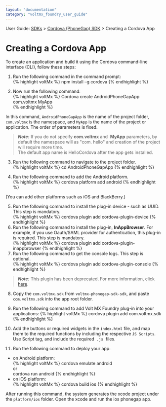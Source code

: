 ```yaml
---
layout: "documentation"
category: "voltmx_foundry_user_guide"
---
```

                             

User Guide: [SDKs](../Foundry_SDKs.html) > [Cordova (PhoneGap) SDK](Installing_PhoneGap_SDK.html) > Creating a Cordova App

Creating a Cordova App
======================

  To create an application and build it using the Cordova command-line interface (CLI), follow these steps:

1.    Run the following command in the command prompt:  
       {% highlight voltMx %} npm install –g cordova
       {% endhighlight %}

2.    Now run the following command:  
       {% highlight voltMx %} Cordova create AndroidPhoneGapApp com.voltmx MyApp  
       {% endhighlight %}
    
In this command, `AndroidPhoneGapApp` is the name of the
project folder, `com.voltmx` is the namespace, and
`MyApp` is the name of the project or application. The order of parameters is fixed.
    
   > **_Note:_** If you do not specify **com.voltmx** and  **MyApp** parameters, by default the namespace will as "com.
    hello" and creation of the project will require more time.   
    The default app name is HelloCordova after the app gets installed.
    

3.    Run the following command to navigate to the project
      folder.  
        {% highlight voltMx %} cd AndroidPhoneGapApp
        {% endhighlight %}

4.    Run the following command to add the Android platform.  
        {% highlight voltMx %} cordova platform add android
        {% endhighlight %}
    
   (You can add other platforms such as iOS and BlackBerry.)
    
5.    Run the following command to install the plug-in device -
      such
      as UUID. This step is mandatory.  
        {% highlight voltMx %} cordova plugin add cordova-plugin-device
        {% endhighlight %}
6.    Run the following command to install the plug-in,
      **InAppBrowser**. For example, if you use Oauth/SAML provider for authentication, this plug-in is required. This step is mandatory.  
        {% highlight voltMx %} cordova plugin add cordova-plugin-inappbrowser
        {% endhighlight %}
7.    Run the following command to get the console logs. This step
      is optional.  
        {% highlight voltMx %} cordova plugin add cordova-plugin-console
        {% endhighlight %}
    
   > **_Note:_** This plugin has been deprecated. For more information, click [here](https://www.npmjs.com/package/cordova-plugin-console).
    
8.    Copy the `com.voltmx.sdk` from `voltmx-phonegap-sdk-sdk`, and
      paste `com.voltmx.sdk` into the app root folder.

9.    Run the following command to add Volt MX Foundry plug-in into
      your applications:
        {% highlight voltMx %} cordova plugin add com.voltmx.sdk  
        {% endhighlight %}

10.    Add the buttons or required widgets in the `index.html`
       file,
       and map them to the required functions by including the respective `JS Scripts`. Use Script tag, and include the required  `.js`  files.

11.    Run the following command to deploy your app:  
    

   *   on Android platform:  
       {% highlight voltMx %} cordova emulate android  
            or  
        cordova run android
       {% endhighlight %}
   *   on iOS platform:  
       {% highlight voltMx %} cordova build ios
       {% endhighlight %}
    
After running this command, the system generates the xcode project under the `platform/ios` folder. Open the xcode and run the ios phonegap app.
